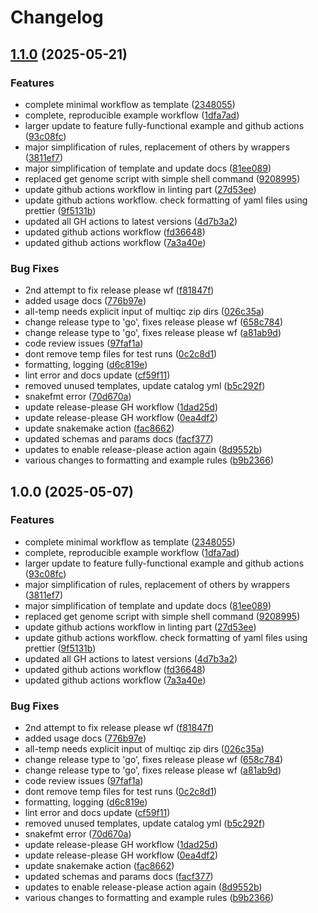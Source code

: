 # Changelog

## [1.1.0](https://github.com/snakemake-workflows/snakemake-workflow-template/compare/v1.0.0...v1.1.0) (2025-05-21)


### Features

* complete minimal workflow as template ([2348055](https://github.com/snakemake-workflows/snakemake-workflow-template/commit/234805535a6353a3db59d5bba0a4b38fe8194d97))
* complete, reproducible example workflow ([1dfa7ad](https://github.com/snakemake-workflows/snakemake-workflow-template/commit/1dfa7adb0120880ae5e85c57551d5e698a057497))
* larger update to feature fully-functional example and github actions ([93c08fc](https://github.com/snakemake-workflows/snakemake-workflow-template/commit/93c08fc9db2f8619af7b90784db83d18ed656f25))
* major simplification of rules, replacement of others by wrappers ([3811ef7](https://github.com/snakemake-workflows/snakemake-workflow-template/commit/3811ef796df4fe38fb7161f9a1b06fac9db86d5b))
* major simplification of template and update docs ([81ee089](https://github.com/snakemake-workflows/snakemake-workflow-template/commit/81ee08989857366893593a333615523f05295f87))
* replaced get genome script with simple shell command ([9208995](https://github.com/snakemake-workflows/snakemake-workflow-template/commit/9208995b78433ce3680a0b0e453ddcf5915abcef))
* update github actions workflow in linting part ([27d53ee](https://github.com/snakemake-workflows/snakemake-workflow-template/commit/27d53eecfad935f50bc62a30248141891a4329ee))
* update github actions workflow. check formatting of yaml files using prettier ([9f5131b](https://github.com/snakemake-workflows/snakemake-workflow-template/commit/9f5131bf0eeaf1eb7fb0937b2840f73db2a02724))
* updated all GH actions to latest versions ([4d7b3a2](https://github.com/snakemake-workflows/snakemake-workflow-template/commit/4d7b3a2b143c304b6dcf487664c392c4a5e98f74))
* updated github actions workflow ([fd36648](https://github.com/snakemake-workflows/snakemake-workflow-template/commit/fd3664841b830ae670549aabb214eb6004aa696d))
* updated github actions workflow ([7a3a40e](https://github.com/snakemake-workflows/snakemake-workflow-template/commit/7a3a40e62df01b37a802a085e7210014eb3fba82))


### Bug Fixes

* 2nd attempt to fix release please wf ([f81847f](https://github.com/snakemake-workflows/snakemake-workflow-template/commit/f81847fdfd39d99e795006da4f84701ee6ba8ddc))
* added usage docs ([776b97e](https://github.com/snakemake-workflows/snakemake-workflow-template/commit/776b97e3d0e928d98f4c48e619090b47f702dcab))
* all-temp needs explicit input of multiqc zip dirs ([026c35a](https://github.com/snakemake-workflows/snakemake-workflow-template/commit/026c35aebfb140746bc823ce06327e25c9a40cf1))
* change release type to 'go', fixes release please wf ([658c784](https://github.com/snakemake-workflows/snakemake-workflow-template/commit/658c784ab5d70b117ce9dd386f5b07f8e4ff782d))
* change release type to 'go', fixes release please wf ([a81ab9d](https://github.com/snakemake-workflows/snakemake-workflow-template/commit/a81ab9def05667e23c5e59ac881c7a57b9f1b767))
* code review issues ([97faf1a](https://github.com/snakemake-workflows/snakemake-workflow-template/commit/97faf1ae8bde189094e6b46568f3911f01b625fd))
* dont remove temp files for test runs ([0c2c8d1](https://github.com/snakemake-workflows/snakemake-workflow-template/commit/0c2c8d19c51648872d09a8f697826b9445bafc81))
* formatting, logging ([d6c819e](https://github.com/snakemake-workflows/snakemake-workflow-template/commit/d6c819efcadde1ad4af342152d3aef2a982983d0))
* lint error and docs update ([cf59f11](https://github.com/snakemake-workflows/snakemake-workflow-template/commit/cf59f11acc11c01866ad56971fd132661f4f32be))
* removed unused templates, update catalog yml ([b5c292f](https://github.com/snakemake-workflows/snakemake-workflow-template/commit/b5c292ff4b476441d8068ca8013e3b931d30fc04))
* snakefmt error ([70d670a](https://github.com/snakemake-workflows/snakemake-workflow-template/commit/70d670a91c79c0a9d89c59fff6add3f1036753a3))
* update release-please GH workflow ([1dad25d](https://github.com/snakemake-workflows/snakemake-workflow-template/commit/1dad25da5de222982b0cdf35a91be6ecc5a81a42))
* update release-please GH workflow ([0ea4df2](https://github.com/snakemake-workflows/snakemake-workflow-template/commit/0ea4df2f746e0fc760c06a3b902e2ee8bdf2ff42))
* update snakemake action ([fac8662](https://github.com/snakemake-workflows/snakemake-workflow-template/commit/fac8662193fa501fdfc2f3bb94e7549b96dec500))
* updated schemas and params docs ([facf377](https://github.com/snakemake-workflows/snakemake-workflow-template/commit/facf377a7cc107b3e8db0793b21027a9f3df0eeb))
* updates to enable release-please action again ([8d9552b](https://github.com/snakemake-workflows/snakemake-workflow-template/commit/8d9552b8369ca6b115ee00777f45cf641312dde3))
* various changes to formatting and example rules ([b9b2366](https://github.com/snakemake-workflows/snakemake-workflow-template/commit/b9b236645ad961cd7a8886c1697b27f3694ee047))

## 1.0.0 (2025-05-07)


### Features

* complete minimal workflow as template ([2348055](https://github.com/snakemake-workflows/snakemake-workflow-template/commit/234805535a6353a3db59d5bba0a4b38fe8194d97))
* complete, reproducible example workflow ([1dfa7ad](https://github.com/snakemake-workflows/snakemake-workflow-template/commit/1dfa7adb0120880ae5e85c57551d5e698a057497))
* larger update to feature fully-functional example and github actions ([93c08fc](https://github.com/snakemake-workflows/snakemake-workflow-template/commit/93c08fc9db2f8619af7b90784db83d18ed656f25))
* major simplification of rules, replacement of others by wrappers ([3811ef7](https://github.com/snakemake-workflows/snakemake-workflow-template/commit/3811ef796df4fe38fb7161f9a1b06fac9db86d5b))
* major simplification of template and update docs ([81ee089](https://github.com/snakemake-workflows/snakemake-workflow-template/commit/81ee08989857366893593a333615523f05295f87))
* replaced get genome script with simple shell command ([9208995](https://github.com/snakemake-workflows/snakemake-workflow-template/commit/9208995b78433ce3680a0b0e453ddcf5915abcef))
* update github actions workflow in linting part ([27d53ee](https://github.com/snakemake-workflows/snakemake-workflow-template/commit/27d53eecfad935f50bc62a30248141891a4329ee))
* update github actions workflow. check formatting of yaml files using prettier ([9f5131b](https://github.com/snakemake-workflows/snakemake-workflow-template/commit/9f5131bf0eeaf1eb7fb0937b2840f73db2a02724))
* updated all GH actions to latest versions ([4d7b3a2](https://github.com/snakemake-workflows/snakemake-workflow-template/commit/4d7b3a2b143c304b6dcf487664c392c4a5e98f74))
* updated github actions workflow ([fd36648](https://github.com/snakemake-workflows/snakemake-workflow-template/commit/fd3664841b830ae670549aabb214eb6004aa696d))
* updated github actions workflow ([7a3a40e](https://github.com/snakemake-workflows/snakemake-workflow-template/commit/7a3a40e62df01b37a802a085e7210014eb3fba82))


### Bug Fixes

* 2nd attempt to fix release please wf ([f81847f](https://github.com/snakemake-workflows/snakemake-workflow-template/commit/f81847fdfd39d99e795006da4f84701ee6ba8ddc))
* added usage docs ([776b97e](https://github.com/snakemake-workflows/snakemake-workflow-template/commit/776b97e3d0e928d98f4c48e619090b47f702dcab))
* all-temp needs explicit input of multiqc zip dirs ([026c35a](https://github.com/snakemake-workflows/snakemake-workflow-template/commit/026c35aebfb140746bc823ce06327e25c9a40cf1))
* change release type to 'go', fixes release please wf ([658c784](https://github.com/snakemake-workflows/snakemake-workflow-template/commit/658c784ab5d70b117ce9dd386f5b07f8e4ff782d))
* change release type to 'go', fixes release please wf ([a81ab9d](https://github.com/snakemake-workflows/snakemake-workflow-template/commit/a81ab9def05667e23c5e59ac881c7a57b9f1b767))
* code review issues ([97faf1a](https://github.com/snakemake-workflows/snakemake-workflow-template/commit/97faf1ae8bde189094e6b46568f3911f01b625fd))
* dont remove temp files for test runs ([0c2c8d1](https://github.com/snakemake-workflows/snakemake-workflow-template/commit/0c2c8d19c51648872d09a8f697826b9445bafc81))
* formatting, logging ([d6c819e](https://github.com/snakemake-workflows/snakemake-workflow-template/commit/d6c819efcadde1ad4af342152d3aef2a982983d0))
* lint error and docs update ([cf59f11](https://github.com/snakemake-workflows/snakemake-workflow-template/commit/cf59f11acc11c01866ad56971fd132661f4f32be))
* removed unused templates, update catalog yml ([b5c292f](https://github.com/snakemake-workflows/snakemake-workflow-template/commit/b5c292ff4b476441d8068ca8013e3b931d30fc04))
* snakefmt error ([70d670a](https://github.com/snakemake-workflows/snakemake-workflow-template/commit/70d670a91c79c0a9d89c59fff6add3f1036753a3))
* update release-please GH workflow ([1dad25d](https://github.com/snakemake-workflows/snakemake-workflow-template/commit/1dad25da5de222982b0cdf35a91be6ecc5a81a42))
* update release-please GH workflow ([0ea4df2](https://github.com/snakemake-workflows/snakemake-workflow-template/commit/0ea4df2f746e0fc760c06a3b902e2ee8bdf2ff42))
* update snakemake action ([fac8662](https://github.com/snakemake-workflows/snakemake-workflow-template/commit/fac8662193fa501fdfc2f3bb94e7549b96dec500))
* updated schemas and params docs ([facf377](https://github.com/snakemake-workflows/snakemake-workflow-template/commit/facf377a7cc107b3e8db0793b21027a9f3df0eeb))
* updates to enable release-please action again ([8d9552b](https://github.com/snakemake-workflows/snakemake-workflow-template/commit/8d9552b8369ca6b115ee00777f45cf641312dde3))
* various changes to formatting and example rules ([b9b2366](https://github.com/snakemake-workflows/snakemake-workflow-template/commit/b9b236645ad961cd7a8886c1697b27f3694ee047))
